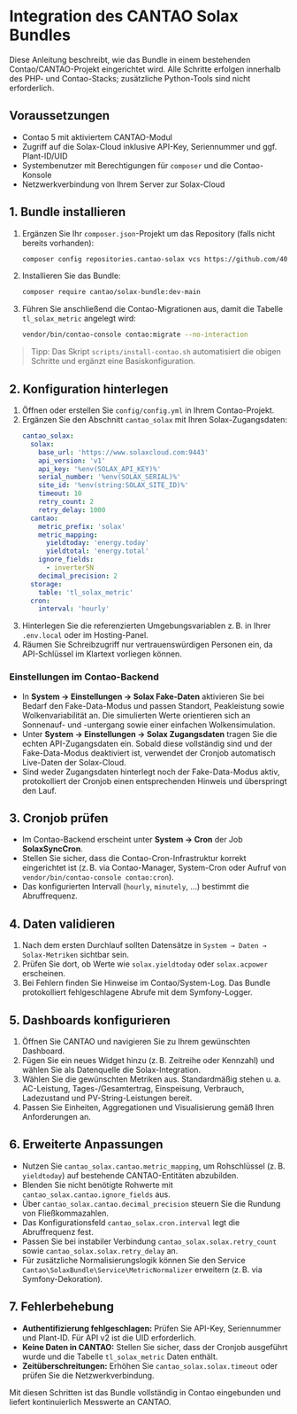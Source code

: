 # Integration des CANTAO Solax Bundles

Diese Anleitung beschreibt, wie das Bundle in einem bestehenden Contao/CANTAO-Projekt eingerichtet wird. Alle Schritte erfolgen
innerhalb des PHP- und Contao-Stacks; zusätzliche Python-Tools sind nicht erforderlich.

## Voraussetzungen

- Contao 5 mit aktiviertem CANTAO-Modul
- Zugriff auf die Solax-Cloud inklusive API-Key, Seriennummer und ggf. Plant-ID/UID
- Systembenutzer mit Berechtigungen für `composer` und die Contao-Konsole
- Netzwerkverbindung von Ihrem Server zur Solax-Cloud

## 1. Bundle installieren

1. Ergänzen Sie Ihr `composer.json`-Projekt um das Repository (falls nicht bereits vorhanden):
   ```bash
   composer config repositories.cantao-solax vcs https://github.com/404GamerNotFound/cantao_solax_add_on.git
   ```
2. Installieren Sie das Bundle:
   ```bash
   composer require cantao/solax-bundle:dev-main
   ```
3. Führen Sie anschließend die Contao-Migrationen aus, damit die Tabelle `tl_solax_metric` angelegt wird:
   ```bash
   vendor/bin/contao-console contao:migrate --no-interaction
   ```

> Tipp: Das Skript `scripts/install-contao.sh` automatisiert die obigen Schritte und ergänzt eine Basiskonfiguration.

## 2. Konfiguration hinterlegen

1. Öffnen oder erstellen Sie `config/config.yml` in Ihrem Contao-Projekt.
2. Ergänzen Sie den Abschnitt `cantao_solax` mit Ihren Solax-Zugangsdaten:
   ```yaml
   cantao_solax:
     solax:
       base_url: 'https://www.solaxcloud.com:9443'
       api_version: 'v1'
       api_key: '%env(SOLAX_API_KEY)%'
       serial_number: '%env(SOLAX_SERIAL)%'
       site_id: '%env(string:SOLAX_SITE_ID)%'
       timeout: 10
       retry_count: 2
       retry_delay: 1000
     cantao:
       metric_prefix: 'solax'
       metric_mapping:
         yieldtoday: 'energy.today'
         yieldtotal: 'energy.total'
       ignore_fields:
         - inverterSN
       decimal_precision: 2
     storage:
       table: 'tl_solax_metric'
     cron:
       interval: 'hourly'
   ```
3. Hinterlegen Sie die referenzierten Umgebungsvariablen z. B. in Ihrer `.env.local` oder im Hosting-Panel.
4. Räumen Sie Schreibzugriff nur vertrauenswürdigen Personen ein, da API-Schlüssel im Klartext vorliegen können.

### Einstellungen im Contao-Backend

- In **System → Einstellungen → Solax Fake-Daten** aktivieren Sie bei Bedarf den Fake-Data-Modus und passen Standort,
  Peakleistung sowie Wolkenvariabilität an. Die simulierten Werte orientieren sich an Sonnenauf- und -untergang sowie
  einer einfachen Wolkensimulation.
- Unter **System → Einstellungen → Solax Zugangsdaten** tragen Sie die echten API-Zugangsdaten ein. Sobald diese vollständig
  sind und der Fake-Data-Modus deaktiviert ist, verwendet der Cronjob automatisch Live-Daten der Solax-Cloud.
- Sind weder Zugangsdaten hinterlegt noch der Fake-Data-Modus aktiv, protokolliert der Cronjob einen entsprechenden Hinweis und
  überspringt den Lauf.

## 3. Cronjob prüfen

- Im Contao-Backend erscheint unter **System → Cron** der Job **SolaxSyncCron**.
- Stellen Sie sicher, dass die Contao-Cron-Infrastruktur korrekt eingerichtet ist (z. B. via Contao-Manager, System-Cron oder
  Aufruf von `vendor/bin/contao-console contao:cron`).
- Das konfigurierten Intervall (`hourly`, `minutely`, …) bestimmt die Abruffrequenz.

## 4. Daten validieren

1. Nach dem ersten Durchlauf sollten Datensätze in `System → Daten → Solax-Metriken` sichtbar sein.
2. Prüfen Sie dort, ob Werte wie `solax.yieldtoday` oder `solax.acpower` erscheinen.
3. Bei Fehlern finden Sie Hinweise im Contao/System-Log. Das Bundle protokolliert fehlgeschlagene Abrufe mit dem Symfony-Logger.

## 5. Dashboards konfigurieren

1. Öffnen Sie CANTAO und navigieren Sie zu Ihrem gewünschten Dashboard.
2. Fügen Sie ein neues Widget hinzu (z. B. Zeitreihe oder Kennzahl) und wählen Sie als Datenquelle die Solax-Integration.
3. Wählen Sie die gewünschten Metriken aus. Standardmäßig stehen u. a. AC-Leistung, Tages-/Gesamtertrag, Einspeisung,
   Verbrauch, Ladezustand und PV-String-Leistungen bereit.
4. Passen Sie Einheiten, Aggregationen und Visualisierung gemäß Ihren Anforderungen an.

## 6. Erweiterte Anpassungen

- Nutzen Sie `cantao_solax.cantao.metric_mapping`, um Rohschlüssel (z. B. `yieldtoday`) auf bestehende CANTAO-Entitäten abzubilden.
- Blenden Sie nicht benötigte Rohwerte mit `cantao_solax.cantao.ignore_fields` aus.
- Über `cantao_solax.cantao.decimal_precision` steuern Sie die Rundung von Fließkommazahlen.
- Das Konfigurationsfeld `cantao_solax.cron.interval` legt die Abruffrequenz fest.
- Passen Sie bei instabiler Verbindung `cantao_solax.solax.retry_count` sowie `cantao_solax.solax.retry_delay` an.
- Für zusätzliche Normalisierungslogik können Sie den Service `Cantao\SolaxBundle\Service\MetricNormalizer` erweitern
  (z. B. via Symfony-Dekoration).

## 7. Fehlerbehebung

- **Authentifizierung fehlgeschlagen:** Prüfen Sie API-Key, Seriennummer und Plant-ID. Für API v2 ist die UID erforderlich.
- **Keine Daten in CANTAO:** Stellen Sie sicher, dass der Cronjob ausgeführt wurde und die Tabelle `tl_solax_metric` Daten enthält.
- **Zeitüberschreitungen:** Erhöhen Sie `cantao_solax.solax.timeout` oder prüfen Sie die Netzwerkverbindung.

Mit diesen Schritten ist das Bundle vollständig in Contao eingebunden und liefert kontinuierlich Messwerte an CANTAO.
